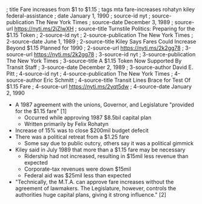 ; title Fare increases from $1 to $1.15
; tags mta fare-increases rohatyn kiley federal-assistance
; date January 1, 1990
; source-id nyt
; source-publication The New York Times
; source-date December 3, 1989
; source-url https://nyti.ms/2jZIwXH
; source-title Turnstile Politics: Preparing for the $1.15 Token
; 2-source-id nyt
; 2-source-publication The New York Times
; 2-source-date June 1, 1989
; 2-source-title Kiley Says Fares Could Increase Beyond $1.15 Planned for 1990
; 2-source-url https://nyti.ms/2k2gg78
; 3-source-url https://nyti.ms/2k2gg78
; 3-source-id nyt
; 3-source-publication The New York Times
; 3-source-title A $1.15 Token Now Supported By Transit Staff
; 3-source-date December 2, 1989
; 3-source-author David E. Pitt
; 4-source-id nyt
; 4-source-publication The New York Times
; 4-source-author Eric Schmitt
; 4-source-title Transit Lines Brace for Test Of $1.15 Fare
; 4-source-url https://nyti.ms/2yqt5dw
; 4-source-date January 2, 1990

- A 1987 agreement with the unions, Governor, and Legislature "provided for the $1.15 fare" [1]
  - Occurred while approving 1987 $8.5bil capital plan
  - Written primarily by Felix Rohatyn
- Increase of 15% was to close $200mil budget defecit
- There was a political retreat from a $1.25 fare
  - Some say due to public outcry, others say it was a political gimmick
- Kiley said in July 1989 that more than a $1.15 fare may be necessary
  - Ridership had not increased, resulting in $15mil less revenue than expected
  - Corporate-tax revenues were down $15mil
  - Federal aid was $25mil less than expected
- "Technically, the M.T.A. can approve fare increases without the agreement of lawmakers. The Legislature, however, controls the authorities huge capital plans, giving it strong influence." [2]
